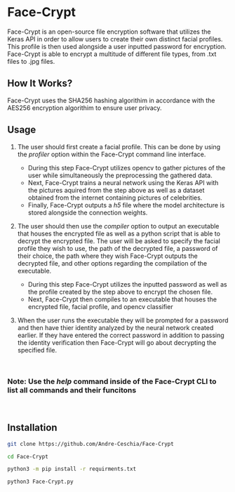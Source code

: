 # Face-Crypt

Face-Crypt is an open-source file encryption software that utilizes the Keras API in order to allow users to create their own distinct facial profiles. This profile is then used alongside a user inputted password for encryption. Face-Crypt is able to encrypt a multitude of different file types, from .txt files to .jpg files.

## How It Works?

Face-Crypt uses the SHA256 hashing algorithim in accordance with the AES256 encryption algorithim to ensure user privacy.

## Usage

1. The user should first create a facial profile. This can be done by using the *profiler* option within the Face-Crypt command line interface.

    * During this step Face-Crypt utilizes opencv to gather pictures of the user while simultaneously the preprocessing the gathered data.  
    * Next, Face-Crypt trains a neural network using the Keras API with the pictures aquired from the step above as well as a dataset obtained from the internet containing pictures of celebrities.
    * Finally, Face-Crypt outputs a *h5* file where the model architecture is stored alongside the connection weights.

2. The user should then use the *compiler* option to output an executable that houses the encrypted file as well as a python script that is able to decrypt the encrypted file. The user will be asked to specify the facial profile they wish to use, the path of the decrypted file, a password of their choice, the path where they wish Face-Crypt outputs the decrypted file, and other options regarding the compilation of the executable.

    * During this step Face-Crypt utilizes the inputted password as well as the profile created by the step above to encrypt the chosen file.
    * Next, Face-Crypt then compiles to an executable that houses the encrypted file, facial profile, and opencv classifier

3. When the user runs the executable they will be prompted for a password and then have thier identity analyzed by the neural network created earlier. If they have entered the correct password in addition to passing the identity verification then Face-Crypt will go about decrypting the specified file. 

<br>

### Note: Use the *help* command inside of the Face-Crypt CLI to list all commands and their funcitons 

<br>

## Installation
 ```sh
 git clone https://github.com/Andre-Ceschia/Face-Crypt

 cd Face-Crypt

 python3 -m pip install -r requirments.txt

 python3 Face-Crypt.py
 ```